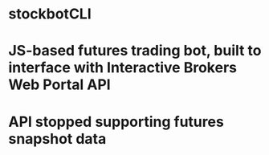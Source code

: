 # stockbotCLI

# JS-based futures trading bot, built to interface with Interactive Brokers Web Portal API
# API stopped supporting futures snapshot data
